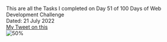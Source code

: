This are all the Tasks I completed on Day 51 of 100 Days of Web Development Challenge<br>
Dated: 21 July 2022<br>
[My Tweet on this](https://twitter.com/Saurav_Navdhare/status/1550115148438052864)<br>
![50%](https://progress-bar.dev/51)
